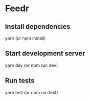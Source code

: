 # Feedr


## Install dependencies
yarn (or npm install)

## Start development server
yarn dev (or npm run dev)

## Run tests
yarn test (or npm run test)
